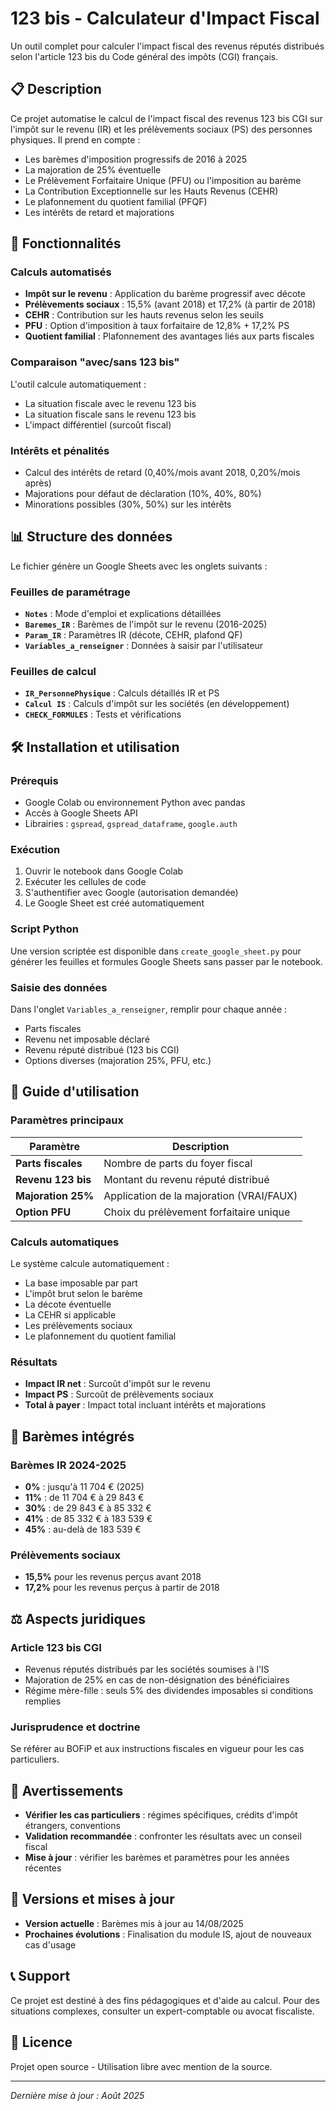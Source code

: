 # 123 bis - Calculateur d'Impact Fiscal

Un outil complet pour calculer l'impact fiscal des revenus réputés distribués selon l'article 123 bis du Code général des impôts (CGI) français.

## 📋 Description

Ce projet automatise le calcul de l'impact fiscal des revenus 123 bis CGI sur l'impôt sur le revenu (IR) et les prélèvements sociaux (PS) des personnes physiques. Il prend en compte :

- Les barèmes d'imposition progressifs de 2016 à 2025
- La majoration de 25% éventuelle
- Le Prélèvement Forfaitaire Unique (PFU) ou l'imposition au barème
- La Contribution Exceptionnelle sur les Hauts Revenus (CEHR)
- Le plafonnement du quotient familial (PFQF)
- Les intérêts de retard et majorations

## 🚀 Fonctionnalités

### Calculs automatisés
- **Impôt sur le revenu** : Application du barème progressif avec décote
- **Prélèvements sociaux** : 15,5% (avant 2018) et 17,2% (à partir de 2018)
- **CEHR** : Contribution sur les hauts revenus selon les seuils
- **PFU** : Option d'imposition à taux forfaitaire de 12,8% + 17,2% PS
- **Quotient familial** : Plafonnement des avantages liés aux parts fiscales

### Comparaison "avec/sans 123 bis"
L'outil calcule automatiquement :
- La situation fiscale avec le revenu 123 bis
- La situation fiscale sans le revenu 123 bis
- L'impact différentiel (surcoût fiscal)

### Intérêts et pénalités
- Calcul des intérêts de retard (0,40%/mois avant 2018, 0,20%/mois après)
- Majorations pour défaut de déclaration (10%, 40%, 80%)
- Minorations possibles (30%, 50%) sur les intérêts

## 📊 Structure des données

Le fichier génère un Google Sheets avec les onglets suivants :

### Feuilles de paramétrage
- **`Notes`** : Mode d'emploi et explications détaillées
- **`Baremes_IR`** : Barèmes de l'impôt sur le revenu (2016-2025)
- **`Param_IR`** : Paramètres IR (décote, CEHR, plafond QF)
- **`Variables_a_renseigner`** : Données à saisir par l'utilisateur

### Feuilles de calcul
- **`IR_PersonnePhysique`** : Calculs détaillés IR et PS
- **`Calcul IS`** : Calculs d'impôt sur les sociétés (en développement)
- **`CHECK_FORMULES`** : Tests et vérifications

## 🛠️ Installation et utilisation

### Prérequis
- Google Colab ou environnement Python avec pandas
- Accès à Google Sheets API
- Librairies : `gspread`, `gspread_dataframe`, `google.auth`

### Exécution
1. Ouvrir le notebook dans Google Colab
2. Exécuter les cellules de code
3. S'authentifier avec Google (autorisation demandée)
4. Le Google Sheet est créé automatiquement

### Script Python
Une version scriptée est disponible dans `create_google_sheet.py` pour générer les feuilles et formules Google Sheets sans passer par le notebook.

### Saisie des données
Dans l'onglet `Variables_a_renseigner`, remplir pour chaque année :
- Parts fiscales
- Revenu net imposable déclaré
- Revenu réputé distribué (123 bis CGI)
- Options diverses (majoration 25%, PFU, etc.)

## 📖 Guide d'utilisation

### Paramètres principaux

| Paramètre | Description |
|-----------|-------------|
| **Parts fiscales** | Nombre de parts du foyer fiscal |
| **Revenu 123 bis** | Montant du revenu réputé distribué |
| **Majoration 25%** | Application de la majoration (VRAI/FAUX) |
| **Option PFU** | Choix du prélèvement forfaitaire unique |

### Calculs automatiques

Le système calcule automatiquement :
- La base imposable par part
- L'impôt brut selon le barème
- La décote éventuelle
- La CEHR si applicable
- Les prélèvements sociaux
- Le plafonnement du quotient familial

### Résultats
- **Impact IR net** : Surcoût d'impôt sur le revenu
- **Impact PS** : Surcoût de prélèvements sociaux
- **Total à payer** : Impact total incluant intérêts et majorations

## 🔧 Barèmes intégrés

### Barèmes IR 2024-2025
- **0%** : jusqu'à 11 704 € (2025)
- **11%** : de 11 704 € à 29 843 €
- **30%** : de 29 843 € à 85 332 €
- **41%** : de 85 332 € à 183 539 €
- **45%** : au-delà de 183 539 €

### Prélèvements sociaux
- **15,5%** pour les revenus perçus avant 2018
- **17,2%** pour les revenus perçus à partir de 2018

## ⚖️ Aspects juridiques

### Article 123 bis CGI
- Revenus réputés distribués par les sociétés soumises à l'IS
- Majoration de 25% en cas de non-désignation des bénéficiaires
- Régime mère-fille : seuls 5% des dividendes imposables si conditions remplies

### Jurisprudence et doctrine
Se référer au BOFiP et aux instructions fiscales en vigueur pour les cas particuliers.

## 🚨 Avertissements

- **Vérifier les cas particuliers** : régimes spécifiques, crédits d'impôt étrangers, conventions
- **Validation recommandée** : confronter les résultats avec un conseil fiscal
- **Mise à jour** : vérifier les barèmes et paramètres pour les années récentes

## 🔄 Versions et mises à jour

- **Version actuelle** : Barèmes mis à jour au 14/08/2025
- **Prochaines évolutions** : Finalisation du module IS, ajout de nouveaux cas d'usage

## 📞 Support

Ce projet est destiné à des fins pédagogiques et d'aide au calcul. Pour des situations complexes, consulter un expert-comptable ou avocat fiscaliste.

## 📝 Licence

Projet open source - Utilisation libre avec mention de la source.

---

*Dernière mise à jour : Août 2025*
